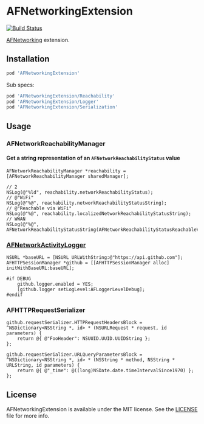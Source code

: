 # AFNetworkingExtension

[![Build Status](https://travis-ci.org/ElfSundae/AFNetworkingExtension.svg)](https://travis-ci.org/ElfSundae/AFNetworkingExtension)

[AFNetworking](https://github.com/AFNetworking/AFNetworking) extension.

## Installation

```ruby
pod 'AFNetworkingExtension'
```

Sub specs:

```ruby
pod 'AFNetworkingExtension/Reachability'
pod 'AFNetworkingExtension/Logger'
pod 'AFNetworkingExtension/Serialization'
```

## Usage

### AFNetworkReachabilityManager

#### Get a string representation of an `AFNetworkReachabilityStatus` value

```objc
AFNetworkReachabilityManager *reachability = [AFNetworkReachabilityManager sharedManager];

// 2
NSLog(@"%ld", reachability.networkReachabilityStatus);
// @"WiFi"
NSLog(@"%@", reachability.networkReachabilityStatusString);
// @"Reachable via WiFi"
NSLog(@"%@", reachability.localizedNetworkReachabilityStatusString);
// WWAN
NSLog(@"%@", AFNetworkReachabilityStatusString(AFNetworkReachabilityStatusReachableViaWWAN));
```

### [AFNetworkActivityLogger](https://github.com/AFNetworking/AFNetworkActivityLogger)

```objc
NSURL *baseURL = [NSURL URLWithString:@"https://api.github.com"];
AFHTTPSessionManager *github = [[AFHTTPSessionManager alloc] initWithBaseURL:baseURL];

#if DEBUG
    github.logger.enabled = YES;
    [github.logger setLogLevel:AFLoggerLevelDebug];
#endif
```

### AFHTTPRequestSerializer

```objc
github.requestSerializer.HTTPRequestHeadersBlock = ^NSDictionary<NSString *, id> * (NSURLRequest * request, id parameters) {
    return @{ @"FooHeader": NSUUID.UUID.UUIDString };
};

github.requestSerializer.URLQueryParametersBlock = ^NSDictionary<NSString *, id> * (NSString * method, NSString * URLString, id parameters) {
    return @{ @"_time": @((long)NSDate.date.timeIntervalSince1970) };
};
```

## License

AFNetworkingExtension is available under the MIT license. See the [LICENSE](LICENSE) file for more info.
